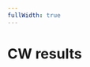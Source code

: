 ```yaml
---
fullWidth: true
---
```


<script setup lang="ts">
import { ref, computed } from 'vue'
import Listbox from '@/theme/Listbox.vue'
import Table from '@/theme/Table.vue'

import { data as results, type Result } from "@/results.data";
import { createColumnHelper } from '@tanstack/vue-table';

const availableYears = Object.keys(results).map(Number)
const selectedYear = ref(Math.max(...availableYears));

const cwResults = computed(() =>
	results[selectedYear.value].filter((result) => result.MODE === "CW"),
);

const columnHelper = createColumnHelper<Result>();

const columns = [
	columnHelper.display({
		header: "Pos",
		cell: ({ row }) => row.index + 1,
	}),
	columnHelper.accessor("CALL", {
		header: "Call",
		sortingFn: "text",
	}),
	columnHelper.group({
		header: "QSO count",
		columns: [
			columnHelper.accessor("QSO_COUNT_80m", {
				header: "80m",
			}),
			columnHelper.accessor("QSO_COUNT_40m", {
				header: "40m",
			}),
			columnHelper.accessor((row) => row.QSO_COUNT_80m + row.QSO_COUNT_40m, {
				header: "Total",
			}),
		],
	}),
	columnHelper.group({
		header: "Points",
		columns: [
			columnHelper.accessor("POINT_80m", {
				header: "80m",
			}),
			columnHelper.accessor("POINT_40m", {
				header: "40m",
			}),
		],
	}),
	columnHelper.group({
		header: "Multiplier",
		columns: [
			columnHelper.accessor("MULT_80m", {
				header: "80m",
			}),
			columnHelper.accessor("MULT_40m", {
				header: "40m",
			}),
		],
	}),
	columnHelper.accessor("SCORE", {
		header: "Score",
	}),
	columnHelper.accessor("POWER", {
		header: "Power",
	}),
];
</script>

# CW results

<Listbox v-model="selectedYear" :items="availableYears" class="w-24 mb-4" />

<Table :data="cwResults" :columns="columns" />
